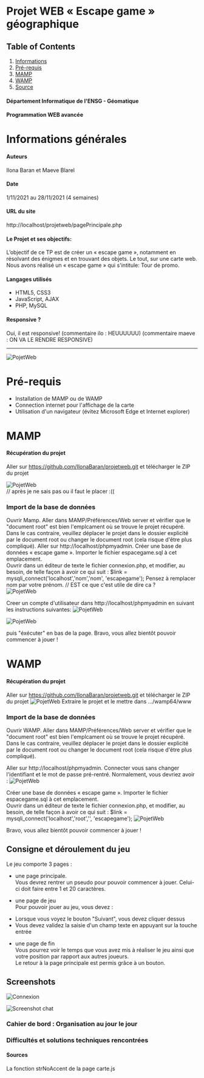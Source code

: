 Projet WEB « Escape game » géographique 
=======
## Table of Contents
1. [Informations](#Informations)
2. [Pré-requis](#Pré-requis)
3. [MAMP](#MAMP)
4. [WAMP](#WAMP)
5. [Source](####Sources)


#### Département Informatique de l'ENSG - Géomatique
#### Programmation WEB avancée

# Informations générales
#### Auteurs
Ilona Baran et Maeve Blarel
#### Date
1/11/2021 au 28/11/2021 (4 semaines)
#### URL du site
http://localhost/projetweb/pagePrincipale.php
#### Le Projet et ses objectifs:
L’objectif de ce TP est de créer un « escape game », notamment en résolvant des énigmes et en trouvant 
des objets. Le tout, sur une carte web.
Nous avons réalisé un « escape game » qui s'intitule: Tour de promo.
#### Langages utilisés
+ HTML5, CSS3
+ JavaScript, AJAX
+ PHP, MySQL
#### Responsive ?
Oui, il est responsive! (commentaire ilo : HEUUUUUU) (commentaire maeve : ON VA LE RENDRE RESPONSIVE)

***

![PojetWeb](images/bus/bus1_20.png)



# Pré-requis
+ Installation de MAMP ou de WAMP  
+ Connection internet pour l'affichage de la carte  
+ Utilisation d'un navigateur (évitez Microsoft Edge et Internet explorer)

# MAMP

#### Récupération du projet #
Aller sur https://github.com/IlonaBaran/projetweb.git et télécharger le ZIP du projet 

![PojetWeb](images/readme/telechargementProjet.png)   
// après je ne sais pas ou il faut le placer :((

### Import de la base de données #
Ouvrir Mamp. 
Aller dans MAMP/Préférences/Web server et vérifier que le "document root" est bien l'emplcament où se trouve le projet récupéré. Dans le cas contraire, veuillez déplacer le projet dans le dossier explicité par le document root ou changer le document root (cela risque d'être plus compliqué).
Aller sur http://localhost/phpmyadmin.
Créer une base de données « escape game ».
Importer le fichier espacegame.sql à cet emplacement.  
Ouvrir dans un éditeur de texte le fichier connexion.php, et modifier, au besoin, de telle façon à avoir ce qui suit : $link = mysqli_connect('localhost','nom','nom', 'escapegame'); 
Pensez à remplacer nom par votre prénom. // EST ce que c'est utile de dire ca ?    
![PojetWeb](images/readme/connexionBDD.png)  

Creer un compte d'utilisateur dans http://localhost/phpmyadmin en suivant les instructions suivantes:
![PojetWeb](images/readme/ajouterCompteBDDMAMP.png)

![PojetWeb](images/readme/creationCompteBDD.png)

puis "éxécuter" en bas de la page.
Bravo, vous allez bientôt pouvoir commencer à jouer !


# WAMP 

#### Récupération du projet #
Aller sur https://github.com/IlonaBaran/projetweb.git et télécharger le ZIP du projet 
![PojetWeb](images/readme/telechargementProjet.png)
Extraire le projet et le mettre dans .../wamp64/www

### Import de la base de données #
Ouvrir WAMP. 
Aller dans MAMP/Préférences/Web server et vérifier que le "document root" est bien l'emplcament où se trouve le projet récupéré. Dans le cas contraire, veuillez déplacer le projet dans le dossier explicité par le document root ou changer le document root (cela risque d'être plus compliqué).

Aller sur http://localhost/phpmyadmin.
Connecter vous sans changer l'identifiant et le mot de passe pré-rentré. Normalement, vous devriez avoir :
![PojetWeb](images/readme/phpmyadminAccueil.png)

Créer une base de données « escape game ».
Importer le fichier espacegame.sql à cet emplacement.  
Ouvrir dans un éditeur de texte le fichier connexion.php, et modifier, au besoin, de telle façon à avoir ce qui suit : $link = mysqli_connect('localhost','root','', 'escapegame'); 
![PojetWeb](images/readme/ajouterCompteBDDMAMP.png)

Bravo, vous allez bientôt pouvoir commencer à jouer !



## Consigne et déroulement du jeu
Le jeu comporte 3 pages :   
- une page principale.   
Vous devrez rentrer un pseudo pour pouvoir commencer à jouer. Celui-ci doit faire entre 1 et 20 caractères.   

- une page de jeu   
Pour pouvoir jouer au jeu, vous devez :   

+ Lorsque vous voyez le bouton "Suivant", vous devez cliquer dessus   
+ Vous devez validez la saisie d'un champ texte en appuyant sur la touche entrée

- une page de fin   
Vous pourrez voir le temps que vous avez mis à réaliser le jeu ainsi que votre position par rapport aux autres joueurs.  
Le retour à la page principale est permis grâce à un bouton. 



## Screenshots 
![Connexion](https://i.imgur.com/BxP73v9.png)

![Screenshot chat](https://i.imgur.com/AyQYan5.png)

### Cahier de bord : Organisation au jour le jour

### Difficultés et solutions techniques rencontrées

#### Sources
La fonction strNoAccent de la page carte.js
